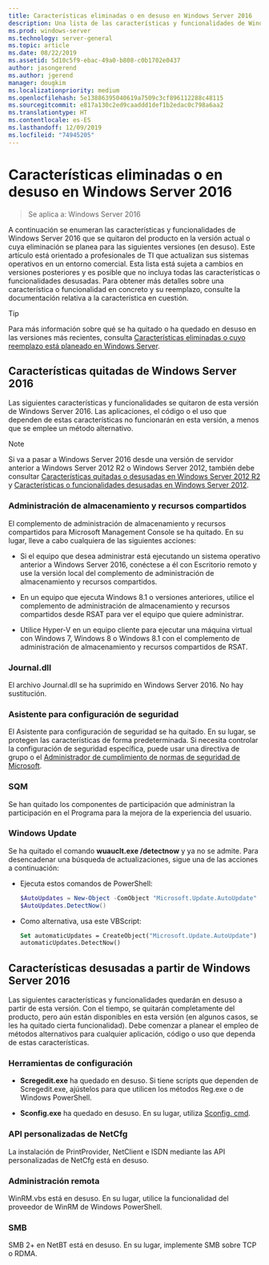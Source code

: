 ```yaml
---
title: Características eliminadas o en desuso en Windows Server 2016
description: Una lista de las características y funcionalidades de Windows Server 2016 que se quitaron del producto en la versión actual o cuya eliminación se planea para las siguientes versiones (en desuso). Este artículo está orientado a profesionales de TI que actualizan sus sistemas operativos en un entorno comercial.
ms.prod: windows-server
ms.technology: server-general
ms.topic: article
ms.date: 08/22/2019
ms.assetid: 5d10c5f9-ebac-49a0-b808-c0b1702e0437
author: jasongerend
ms.author: jgerend
manager: dougkim
ms.localizationpriority: medium
ms.openlocfilehash: 5e13886395040619a7509c3cf896112288c48115
ms.sourcegitcommit: e817a130c2ed9caaddd1def1b2edac0c798a6aa2
ms.translationtype: HT
ms.contentlocale: es-ES
ms.lasthandoff: 12/09/2019
ms.locfileid: "74945205"
---
```

# <a name="features-removed-or-deprecated-in--windows-server-2016"></a>Características eliminadas o en desuso en Windows Server 2016

>Se aplica a: Windows Server 2016

A continuación se enumeran las características y funcionalidades de Windows Server 2016 que se quitaron del producto en la versión actual o cuya eliminación se planea para las siguientes versiones (en desuso). Este artículo está orientado a profesionales de TI que actualizan sus sistemas operativos en un entorno comercial. Esta lista está sujeta a cambios en versiones posteriores y es posible que no incluya todas las características o funcionalidades desusadas. Para obtener más detalles sobre una característica o funcionalidad en concreto y su reemplazo, consulte la documentación relativa a la característica en cuestión.

> [!TIP]
> Para más información sobre qué se ha quitado o ha quedado en desuso en las versiones más recientes, consulta [Características eliminadas o cuyo reemplazo está planeado en Windows Server](../get-started-19/removed-features.md).

## <a name="features-removed-from-windows-server-2016"></a>Características quitadas de Windows Server 2016

Las siguientes características y funcionalidades se quitaron de esta versión de Windows Server 2016. Las aplicaciones, el código o el uso que dependen de estas características no funcionarán en esta versión, a menos que se emplee un método alternativo.  

> [!NOTE]  
> Si va a pasar a Windows Server 2016 desde una versión de servidor anterior a Windows Server 2012 R2 o Windows Server 2012, también debe consultar [Características quitadas o desusadas en Windows Server 2012 R2](https://technet.microsoft.com/library/dn303411.aspx) y [Características o funcionalidades desusadas en Windows Server 2012](https://technet.microsoft.com/library/hh831568.aspx).  

### <a name="share-and-storage-management"></a>Administración de almacenamiento y recursos compartidos

El complemento de administración de almacenamiento y recursos compartidos para Microsoft Management Console se ha quitado. En su lugar, lleve a cabo cualquiera de las siguientes acciones:  

-   Si el equipo que desea administrar está ejecutando un sistema operativo anterior a Windows Server 2016, conéctese a él con Escritorio remoto y use la versión local del complemento de administración de almacenamiento y recursos compartidos.  

-   En un equipo que ejecuta Windows 8.1 o versiones anteriores, utilice el complemento de administración de almacenamiento y recursos compartidos desde RSAT para ver el equipo que quiere administrar.  

-   Utilice Hyper-V en un equipo cliente para ejecutar una máquina virtual con Windows 7, Windows 8 o Windows 8.1 con el complemento de administración de almacenamiento y recursos compartidos de RSAT.  

### <a name="journaldll"></a>Journal.dll

El archivo Journal.dll se ha suprimido en Windows Server 2016. No hay sustitución.  

### <a name="security-configuration-wizard"></a>Asistente para configuración de seguridad

El Asistente para configuración de seguridad se ha quitado. En su lugar, se protegen las características de forma predeterminada. Si necesita controlar la configuración de seguridad específica, puede usar una directiva de grupo o el [Administrador de cumplimiento de normas de seguridad de Microsoft](https://technet.microsoft.com/solutionaccelerators/cc835245.aspx).  

### <a name="sqm"></a>SQM

Se han quitado los componentes de participación que administran la participación en el Programa para la mejora de la experiencia del usuario. 

### <a name="windows-update"></a>Windows Update

Se ha quitado el comando **wuauclt.exe /detectnow** y ya no se admite. Para desencadenar una búsqueda de actualizaciones, sigue una de las acciones a continuación:

- Ejecuta estos comandos de PowerShell:
    ````powershell
    $AutoUpdates = New-Object -ComObject "Microsoft.Update.AutoUpdate"
    $AutoUpdates.DetectNow()
    ````

- Como alternativa, usa este VBScript:
    ````vb
    Set automaticUpdates = CreateObject("Microsoft.Update.AutoUpdate")
    automaticUpdates.DetectNow()
    ````

## <a name="features-deprecated-starting-with-windows-server-2016"></a>Características desusadas a partir de Windows Server 2016

Las siguientes características y funcionalidades quedarán en desuso a partir de esta versión. Con el tiempo, se quitarán completamente del producto, pero aún están disponibles en esta versión (en algunos casos, se les ha quitado cierta funcionalidad). Debe comenzar a planear el empleo de métodos alternativos para cualquier aplicación, código o uso que dependa de estas características.  

### <a name="configuration-tools"></a>Herramientas de configuración  

-   **Scregedit.exe** ha quedado en desuso. Si tiene scripts que dependen de Scregedit.exe, ajústelos para que utilicen los métodos Reg.exe o de Windows PowerShell.  

-   **Sconfig.exe** ha quedado en desuso. En su lugar, utiliza [Sconfig. cmd](https://docs.microsoft.com/windows-server/get-started/sconfig-on-ws2016). 

### <a name="netcfg-custom-apis"></a>API personalizadas de NetCfg

La instalación de PrintProvider, NetClient e ISDN mediante las API personalizadas de NetCfg está en desuso.  

### <a name="remote-management"></a>Administración remota  

WinRM.vbs está en desuso. En su lugar, utilice la funcionalidad del proveedor de WinRM de Windows PowerShell.  

### <a name="smb"></a>SMB

SMB 2+ en NetBT está en desuso. En su lugar, implemente SMB sobre TCP o RDMA. 
